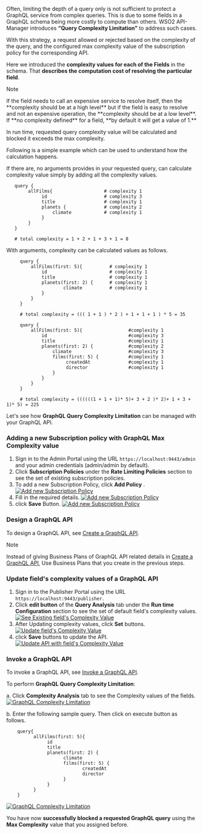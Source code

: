 Often, limiting the depth of a query only is not sufficient to protect a GraphQL service from complex queries. 
This is due to some fields in a GraphQL schema being more costly to compute than others. WSO2 API-Manager introduces 
**“Query Complexity Limitation”** to address such cases. 

With this strategy, a request allowed or rejected based on the complexity of the query, and the configured max complexity 
value of the subscription policy for the corresponding API.

Here we introduced the **complexity values for each of the Fields** in the schema. That **describes the 
computation cost of resolving the particular field**. 

<html>
<div class="admonition note">
<p class="admonition-title">Note</p>
<p>
If the field needs to call an expensive service to resolve itself, 
then the **complexity should be at a high level** but if the field is easy to resolve and not an expensive operation, 
the **complexity should be at a low level**. If **no complexity defined** for a field, **by default it will get a value of 1.** 
</p>
</div> 
</html>

In run time, requested query complexity value will be calculated and blocked it exceeds the max complexity.

Following is a simple example which can be used to understand how the calculation happens.

If there are, no arguments provides in your requested query, can calculate complexity value simply by
adding all the complexity values.

   ```
      query {
       	   allFilms{                   # complexity 1
         		id                     # complexity 3
        		title                  # complexity 1
         		planets {              # complexity 2
           			climate            # complexity 1
         		}
       	   }
      }
      
      # total complexity = 1 + 2 + 1 + 3 + 1 = 8

   ```

With arguments, complexity can be calculated values as follows.

   ```
        query {
         	allFilms(first: 5){          # complexity 1
           		id                       # complexity 1
           		title                    # complexity 1
           		planets(first: 2) {      # complexity 1
             			climate          # complexity 1
           		}
         	}
        }
        
        # total complexity = ((( 1 + 1 ) * 2 ) + 1 + 1 + 1 ) * 5 = 35

   ```  

   ```
        query {
         	allFilms(first: 5){                 #complexity 1
          	 	id                              #complexity 3
           		title                           #complexity 1
           		planets(first: 2) {             #complexity 2
             		climate                     #complexity 3
                    films(first: 5) {           #complexity 1
                         createdAt              #complexity 1
                         director               #complexity 1
                    } 
           		}
         	}
        }

        # total complexity = ((((((1 + 1 + 1)* 5)+ 3 + 2 )* 2)+ 1 + 3 + 1)* 5) = 225

   ```  

Let's see how **GraphQL Query Complexity Limitation** can be managed with your GraphQL API.

### Adding a new Subscription policy with GraphQL Max Complexity value

1.  Sign in to the Admin Portal using the URL `https://localhost:9443/admin` and your admin credentials 
(admin/admin by default).
2.  Click **Subscription Policies** under the **Rate Limiting Policies** section to see the set of existing 
subscription policies.
3.  To add a new Subscription Policy, click **Add Policy** .
[![Add new Subscription Policy]({{base_path}}/assets/img/learn/add-new-subscription-policy-graphql-query-complexity.png)]({{base_path}}/assets/img/learn/add-new-subscription-policy-graphql-query-complexity.png)
4.  Fill in the required details.
[![Add new Subscription Policy]({{base_path}}/assets/img/learn/create-subscription-policy-with-graphql-complexity.png)]({{base_path}}/assets/img/learn/create-subscription-policy-with-graphql-complexity.png)
5.  click **Save** Button.
[![Add new Subscription Policy]({{base_path}}/assets/img/learn/save-subscription-policy-graphql-query-analysis.png)]({{base_path}}/assets/img/learn/save-subscription-policy-graphql-query-analysis.png)


### Design a GraphQL API

To design a GraphQL API, see [Create a GraphQL API]({{base_path}}/learn/design-api/create-api/create-a-graphql-api).

<html>
<div class="admonition note">
<p class="admonition-title">Note</p>
<p>
Instead of giving Business Plans of GraphQL API related details in 
<a href="{{base_path}}/learn/design-api/create-api/create-a-graphql-api">Create a GraphQL API</a>, 
Use Business Plans that you create in the previous steps.
</p>
</div> 
</html>

### Update field's complexity values of  a GraphQL API
1.  Sign in to the Publisher Portal using the URL `https://localhost:9443/publisher`.
2.  Click **edit button** of the **Query Analysis** tab under the **Run time Configuration** section to see the set of default 
    field's complexity values.
[![See Existing field's Complexity Value]({{base_path}}/assets/img/learn/modify-graphql-complexity-values.png)]({{base_path}}/assets/img/learn/modify-graphql-complexity-values.png)
3.  After Updating complexity values, click **Set** buttons.
[![Update field's Complexity Value]({{base_path}}/assets/img/learn/set-graphql-complexity.png)]({{base_path}}/assets/img/learn/set-graphql-complexity.png)
4.  click **Save** buttons to update the API.
[![Update API with field's Complexity Value]({{base_path}}/assets/img/learn/update-api-with-graphql-complexity.png)]({{base_path}}/assets/img/learn/update-api-with-graphql-complexity.png)



### Invoke a GraphQL API

To invoke a GraphQL API, see 
[Invoke a GraphQL API]({{base_path}}/learn/consume-api/invoke-apis/invoke-apis-using-tools/invoke-an-graphql-api-using-the-integrated-graphql-console).

To perform **GraphQL Query Complexity Limitation**: 

   a. Click **Complexity Analysis** tab to see the Complexity values of the fields.
   [![GraphQL Complexity Limitation]({{base_path}}/assets/img/learn/graphql-complexity-values-read-only.png)]({{base_path}}/assets/img/learn/graphql-complexity-values-read-only.png)

   b. Enter the following sample query. Then click on execute button as follows.

   ```
       query{
             allFilms(first: 5){           
                  id                       
                  title                     
                  planets(first: 2) {        
                        climate 
                        films(first: 5) {
                               createdAt
                               director
                        }          
                  }
             }
       }

   ```
   [![GraphQL Complexity Limitation]({{base_path}}/assets/img/learn/graphql-complexity-limitation-query.png)]({{base_path}}/assets/img/learn/graphql-complexity-limitation-query.png)

You have now **successfully blocked a requested GraphQL query** using the **Max Complexity** value that you assigned before.






